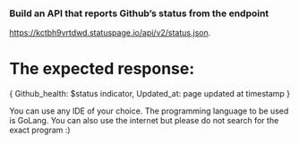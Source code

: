 ### Build an API that reports Github’s status from the endpoint

https://kctbh9vrtdwd.statuspage.io/api/v2/status.json.

# The expected response:
{
    Github_health: $status indicator,
	Updated_at: page updated at timestamp
}


You can use any IDE of your choice.
The programming language to be used is GoLang.
You can also use the internet but please do not search for the exact program :)
